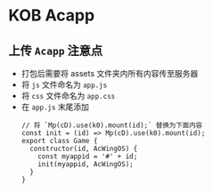 # KOB Acapp

## 上传 `Acapp` 注意点
 - 打包后需要将 assets 文件夹内所有内容传至服务器
 - 将 `js` 文件命名为 `app.js`
 - 将 `css` 文件命名为 `app.css`
 - 在 `app.js` 末尾添加
    ```
    // 将 `Mp(cD).use(k0).mount(id);` 替换为下面内容
    const init = (id) => Mp(cD).use(k0).mount(id);
    export class Game {
      constructor(id, AcWingOS) {
        const myappid = '#' + id;
        init(myappid, AcWingOS);
      }
    }
    ```
